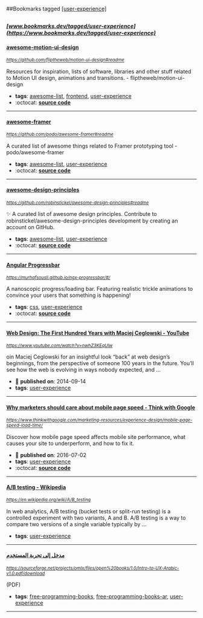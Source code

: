##Bookmarks tagged [[user-experience]](https://www.bookmarks.dev?q=[user-experience])

_<sup><sup>[www.bookmarks.dev/tagged/user-experience](https://www.bookmarks.dev/tagged/user-experience)</sup></sup>_
---
#### [awesome-motion-ui-design](https://github.com/fliptheweb/motion-ui-design#readme)
_<sup>https://github.com/fliptheweb/motion-ui-design#readme</sup>_

Resources for inspiration, lists of software, libraries and other stuff related to Motion UI design, animations and transitions. - fliptheweb/motion-ui-design
* **tags**: [awesome-list](../tagged/awesome-list.md), [frontend](../tagged/frontend.md), [user-experience](../tagged/user-experience.md)
* :octocat: **[source code](https://github.com/fliptheweb/motion-ui-design#readme)**
---
#### [awesome-framer](https://github.com/podo/awesome-framer#readme)
_<sup>https://github.com/podo/awesome-framer#readme</sup>_

A curated list of awesome things related to Framer prototyping tool - podo/awesome-framer
* **tags**: [awesome-list](../tagged/awesome-list.md), [user-experience](../tagged/user-experience.md)
* :octocat: **[source code](https://github.com/podo/awesome-framer#readme)**
---
#### [awesome-design-principles](https://github.com/robinstickel/awesome-design-principles#readme)
_<sup>https://github.com/robinstickel/awesome-design-principles#readme</sup>_

✨ A curated list of awesome design principles. Contribute to robinstickel/awesome-design-principles development by creating an account on GitHub.
* **tags**: [awesome-list](../tagged/awesome-list.md), [user-experience](../tagged/user-experience.md)
* :octocat: **[source code](https://github.com/robinstickel/awesome-design-principles#readme)**
---
#### [Angular Progressbar](https://murhafsousli.github.io/ngx-progressbar/#/)
_<sup>https://murhafsousli.github.io/ngx-progressbar/#/</sup>_

A nanoscopic progress/loading bar. Featuring realistic trickle animations to convince your users that something is happening!
* **tags**: [css](../tagged/css.md), [user-experience](../tagged/user-experience.md)
* :octocat: **[source code](https://github.com/murhafsousli/ngx-progressbar)**
---
#### [Web Design: The First Hundred Years with Maciej Ceglowski - YouTube](https://www.youtube.com/watch?v=nwhZ3KEqUlw)
_<sup>https://www.youtube.com/watch?v=nwhZ3KEqUlw</sup>_

oin Maciej Ceglowski for an insightful look “back” at web design’s beginnings, from the perspective of someone 100 years in the future. You’ll see how the web is evolving in ways nobody expected, and ...
* :calendar: **published on**: 2014-09-14
* **tags**: [user-experience](../tagged/user-experience.md)
---
#### [Why marketers should care about mobile page speed - Think with Google](https://www.thinkwithgoogle.com/marketing-resources/experience-design/mobile-page-speed-load-time/)
_<sup>https://www.thinkwithgoogle.com/marketing-resources/experience-design/mobile-page-speed-load-time/</sup>_

Discover how mobile page speed affects mobile site performance, what causes your site to underperform, and how to fix it.
* :calendar: **published on**: 2016-07-02
* **tags**: [user-experience](../tagged/user-experience.md)
* :octocat: **[source code](https://github.com/WPO-Foundation/beacon-ml)**
---
#### [A/B testing - Wikipedia](https://en.wikipedia.org/wiki/A/B_testing)
_<sup>https://en.wikipedia.org/wiki/A/B_testing</sup>_

In web analytics, A/B testing (bucket tests or split-run testing) is a controlled experiment with two variants, A and B. A/B testing is a way to compare two versions of a single variable typically by ...
* **tags**: [user-experience](../tagged/user-experience.md)
---
#### [مدخل إلى تجربة المستخدم ](https://sourceforge.net/projects/omlx/files/open%20books/1.0/Intro-to-UX-Arabic-v1.0.pdf/download)
_<sup>https://sourceforge.net/projects/omlx/files/open%20books/1.0/Intro-to-UX-Arabic-v1.0.pdf/download</sup>_

(PDF)
* **tags**: [free-programming-books](../tagged/free-programming-books.md), [free-programming-books-ar](../tagged/free-programming-books-ar.md), [user-experience](../tagged/user-experience.md)
---
